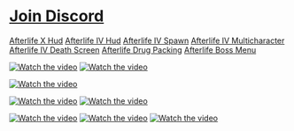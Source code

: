 # [Join Discord](https://discord.gg/fG8gtywEZ5)

[Afterlife X Hud](https://github.com/AfterLifeStudio/Afterlife_xhud)
[Afterlife IV Hud](https://github.com/AfterLifeStudio/Afterlife_ivhud)
[Afterlife IV Spawn](https://github.com/AfterLifeStudio/Afterlife_Spawn)
[Afterlife IV Multicharacter](https://github.com/AfterLifeStudio/Afterlife_ivmulticharacter2.0)
[Afterlife IV Death Screen](https://github.com/AfterLifeStudio/DeathSystem)
[Afterlife Drug Packing](https://github.com/AfterLifeStudio/Afterlife_drugspacking) 
[Afterlife Boss Menu](https://github.com/AfterLifeStudio/Afterlife_bossmenu)

[![Watch the video](https://img.youtube.com/vi/VxzdW6-mHu8/maxresdefault.jpg)](https://youtu.be/VxzdW6-mHu8)
[![Watch the video](https://img.youtube.com/vi/pXUUpcOqRuk/maxresdefault.jpg)](https://youtu.be/pXUUpcOqRuk)

[![Watch the video](https://img.youtube.com/vi/IoDgxo8zAyU/maxresdefault.jpg)](https://youtu.be/IoDgxo8zAyU)


[![Watch the video](https://img.youtube.com/vi/7yhRN-I6ow4/maxresdefault.jpg)](https://youtu.be/7yhRN-I6ow4)
[![Watch the video](https://img.youtube.com/vi/cATFpHoHyIY/maxresdefault.jpg)](https://youtu.be/cATFpHoHyIY)

[![Watch the video](https://img.youtube.com/vi/rs2ahUv-bFk/maxresdefault.jpg)](https://youtu.be/rs2ahUv-bFk)
[![Watch the video](https://img.youtube.com/vi/uW6H5GGTZkc/maxresdefault.jpg)](https://youtu.be/uW6H5GGTZkc)
[![Watch the video](https://img.youtube.com/vi/JKFgLKvTYJI/maxresdefault.jpg)](https://youtu.be/JKFgLKvTYJI)

